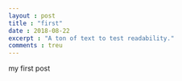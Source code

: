 ```yaml
---
layout : post
title : "first"
date : 2018-08-22
excerpt : "A ton of text to test readability."
comments : treu
---
```


my first post
